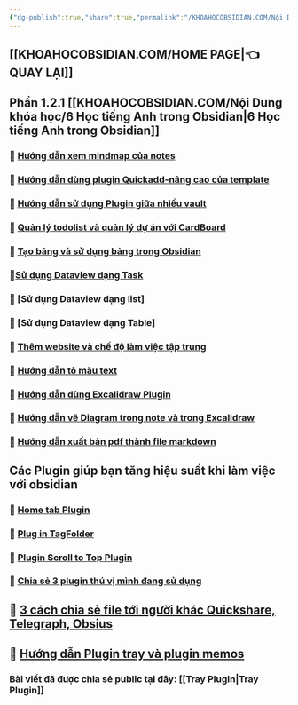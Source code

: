 ```yaml
---
{"dg-publish":true,"share":true,"permalink":"/KHOAHOCOBSIDIAN.COM/Nội Dung khóa học/2 Danh sách bài học Obsidian nâng cao/","dgPassFrontmatter":true,"noteIcon":"2","created":"2023-12-15T08:45:48.082+07:00","updated":"2024-01-04T15:49:10.561+07:00"}
---
```


## [[KHOAHOCOBSIDIAN.COM/HOME PAGE\|👈 QUAY LẠI]]

## Phần 1.2.1  [[KHOAHOCOBSIDIAN.COM/Nội Dung khóa học/6 Học tiếng Anh trong Obsidian\|6 Học tiếng Anh trong Obsidian]]

### 💎 [Hướng dẫn xem mindmap của notes](https://www.facebook.com/groups/219067851029823/posts/250546011215340/)

### 💎 [Hướng dẫn dùng plugin Quickadd-nâng cao của template](https://www.facebook.com/groups/219067851029823/posts/251081967828411/)

### 💎 [Hướng dẫn sử dụng Plugin giữa nhiều vault](https://www.facebook.com/groups/219067851029823/posts/223744593895482/)

### 💎 [Quản lý todolist và quản lý dự án với CardBoard](https://www.facebook.com/groups/219067851029823/posts/233222509614357/)

### 💎 [Tạo bảng và sử dụng bảng trong Obsidian](https://www.facebook.com/groups/219067851029823/posts/231771149759493/)

### 💎[Sử dụng Dataview dạng Task](https://www.facebook.com/groups/219067851029823/posts/238619882407953/)

### 💎 [Sử dụng Dataview dạng list]

### 💎 [Sử dụng Dataview dạng Table]

### 💎 [Thêm website và chế độ làm việc tập trung](https://www.facebook.com/groups/219067851029823/posts/236522149284393)

### 💎 [Hướng dẫn tô màu text](https://www.facebook.com/groups/219067851029823/posts/227707163499225/)

### 💎 [ Hướng dẫn dùng Excalidraw Plugin](https://www.facebook.com/groups/219067851029823/posts/246889781580963/)

### 💎 [Hướng dẫn vẽ Diagram trong note và trong Excalidraw](https://www.facebook.com/groups/219067851029823/posts/252671517669456/)

### 💎 [Hướng dẫn xuất bản pdf thành file markdown](https://www.facebook.com/groups/219067851029823/posts/250090337927574/)

## Các Plugin giúp bạn tăng hiệu suất khi làm việc với obsidian
### 💎 [Home tab Plugin](https://www.facebook.com/groups/219067851029823/posts/246574121612529/) 

### 💎 [Plug in TagFolder](https://www.facebook.com/groups/219067851029823/posts/246574121612529/) 

### 💎 [ Plugin Scroll to Top Plugin](https://www.facebook.com/groups/594306492570157/posts/690826986251440/)


### 💎 [Chia sẻ 3 plugin thú vị mình đang sử dụng](https://www.facebook.com/groups/219067851029823/posts/251603437776264/)

## 💎 [3 cách chia sẻ file tới người khác Quickshare, Telegraph, Obsius](https://www.facebook.com/groups/219067851029823/posts/262472686689339/)

## 💎 [Hướng dẫn Plugin tray và plugin memos](https://www.facebook.com/groups/219067851029823/posts/261891956747412/)

### Bài viết đã được chia sẻ public tại đây: [[Tray Plugin\|Tray Plugin]]